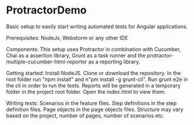 # ProtractorDemo
Basic setup to easily start writing automated tests for Angular applications.

Prerequisites: NodeJs, Webstorm or any other IDE

Components: 
This setup uses Protractor in combination with Cucumber, Chai as a assertion library, Grunt as a task runner and the protractor-multiple-cucumber-html-reporter as a reporting library.

Getting started: 
Install NodeJS. Clone or download the repository. In the root folder run "npm install" and n"pm install -g grunt-cli". Run grunt e2e in the cli in order to run the tests. Reports will be generated in a temporary folder in the project root folder. Open the index.html to view them.

Writing tests:
Scenarios in the feature files. Step definitions in the step definition files. Page objects in the page objects files. Structure may vary based on the project, number of pages, number of scenarios etc.
